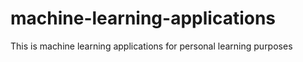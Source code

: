 # machine-learning-applications
This is machine learning applications for personal learning purposes
